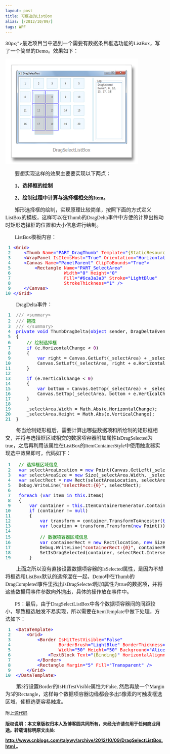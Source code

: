 ```yaml
---
layout: post
title: 可框选的ListBox
alias: [/2012/10/09/]
tags: WPF
---
```


 30px;"><span style="font-family: 微软雅黑; font-size: medium;">最近项目当中遇到一个需要有数据条目框选功能的ListBox，写了一个简单的Demo。效果如下：</span></p>
<div id="scid:8747F07C-CDE8-481f-B0DF-C6CFD074BF67:24421259-7eb1-42d9-8a5c-c7de0746ffa6" class="wlWriterEditableSmartContent" style="margin: 0px; display: block; padding: 0px;"><a title="DragSelectListBox" href="/assets/images/posts/cnblogs_com/talywy/201210/201210092306044624.png" rel="thumbnail"><img src="/assets/images/posts/cnblogs_com/talywy/201210/201210092306053064.png" alt="" width="420" height="331" border="0" /></a></div>
<p style="text-indent: 30px;"><span style="font-size: medium;"><span style="font-family: 微软雅黑;">要想实现这样的效果主要要实现以下两点：</span></span></p>
<p style="text-indent: 30px;"><strong><span style="font-size: medium;"><span style="font-family: 微软雅黑;">1、选择框的绘制</span></span></strong></p>
<p style="text-indent: 30px;"><strong><span style="font-size: medium;"><span style="font-family: 微软雅黑;">2、绘制过程中计算与选择框相交的Item。</span></span></strong></p>
<p style="text-indent: 30px;"><span style="font-family: 微软雅黑; font-size: medium;">矩形选择框的绘制，实现原理比较简单，按照下面的方式定义ListBox的模板，这样可以在Thumb的DragDelta事件中方便的计算出拖动时矩形选择框的位置和大小信息进行绘制。</span></p>
<p style="text-indent: 30px;"><span style="font-family: 微软雅黑; font-size: medium;">ListBox模板内容：</span></p>
<div class="cnblogs_code">
<pre><span style="color: #008080;"> 1</span> <span style="color: #0000ff;">&lt;</span><span style="color: #800000;">Grid</span><span style="color: #0000ff;">&gt;</span>
<span style="color: #008080;"> 2</span>     <span style="color: #0000ff;">&lt;</span><span style="color: #800000;">Thumb </span><span style="color: #ff0000;">Name</span><span style="color: #0000ff;">="PART_DragThumb"</span><span style="color: #ff0000;"> Template</span><span style="color: #0000ff;">="</span><span style="color: #808000;">{StaticResource DragThumbTemplate}</span><span style="color: #0000ff;">"</span> <span style="color: #0000ff;">/&gt;</span>
<span style="color: #008080;"> 3</span>     <span style="color: #0000ff;">&lt;</span><span style="color: #800000;">WrapPanel </span><span style="color: #ff0000;">IsItemsHost</span><span style="color: #0000ff;">="True"</span><span style="color: #ff0000;"> Orientation</span><span style="color: #0000ff;">="Horizontal"</span> <span style="color: #0000ff;">/&gt;</span>
<span style="color: #008080;"> 4</span>     <span style="color: #0000ff;">&lt;</span><span style="color: #800000;">Canvas </span><span style="color: #ff0000;">Name</span><span style="color: #0000ff;">="PanelParent"</span><span style="color: #ff0000;"> ClipToBounds</span><span style="color: #0000ff;">="True"</span><span style="color: #0000ff;">&gt;</span>
<span style="color: #008080;"> 5</span>         <span style="color: #0000ff;">&lt;</span><span style="color: #800000;">Rectangle </span><span style="color: #ff0000;">Name</span><span style="color: #0000ff;">="PART_SelectArea"</span> 
<span style="color: #008080;"> 6</span> <span style="color: #ff0000;">                   Width</span><span style="color: #0000ff;">="0"</span><span style="color: #ff0000;"> Height</span><span style="color: #0000ff;">="0"</span>
<span style="color: #008080;"> 7</span> <span style="color: #ff0000;">                   Fill</span><span style="color: #0000ff;">="#6ca3a3a3"</span><span style="color: #ff0000;"> Stroke</span><span style="color: #0000ff;">="LightBlue"</span>
<span style="color: #008080;"> 8</span> <span style="color: #ff0000;">                   StrokeThickness</span><span style="color: #0000ff;">="1"</span> <span style="color: #0000ff;">/&gt;</span>
<span style="color: #008080;"> 9</span>     <span style="color: #0000ff;">&lt;/</span><span style="color: #800000;">Canvas</span><span style="color: #0000ff;">&gt;</span>
<span style="color: #008080;">10</span> <span style="color: #0000ff;">&lt;/</span><span style="color: #800000;">Grid</span><span style="color: #0000ff;">&gt;</span></pre>
</div>
<p style="text-indent: 30px;">&nbsp;<span style="font-family: 微软雅黑; font-size: medium;">DragDelta事件：</span></p>
<div class="cnblogs_code">
<pre><span style="color: #008080;"> 1</span>  <span style="color: #808080;">///</span> <span style="color: #808080;">&lt;summary&gt;</span>
<span style="color: #008080;"> 2</span>  <span style="color: #808080;">///</span><span style="color: #008000;"> 拖拽
</span><span style="color: #008080;"> 3</span>  <span style="color: #808080;">///</span> <span style="color: #808080;">&lt;/summary&gt;</span>
<span style="color: #008080;"> 4</span>  <span style="color: #0000ff;">private</span> <span style="color: #0000ff;">void</span> ThumbDragDelta(<span style="color: #0000ff;">object</span><span style="color: #000000;"> sender, DragDeltaEventArgs e)
</span><span style="color: #008080;"> 5</span> <span style="color: #000000;"> {
</span><span style="color: #008080;"> 6</span>      <span style="color: #008000;">//</span><span style="color: #008000;"> 绘制选择框</span>
<span style="color: #008080;"> 7</span>      <span style="color: #0000ff;">if</span> (e.HorizontalChange &lt; <span style="color: #800080;">0</span><span style="color: #000000;">)
</span><span style="color: #008080;"> 8</span> <span style="color: #000000;">     {
</span><span style="color: #008080;"> 9</span>          <span style="color: #0000ff;">var</span> right = Canvas.GetLeft(_selectArea) +<span style="color: #000000;"> _selectArea.Width;
</span><span style="color: #008080;">10</span>          Canvas.SetLeft(_selectArea, right +<span style="color: #000000;"> e.HorizontalChange);
</span><span style="color: #008080;">11</span> <span style="color: #000000;">     }
</span><span style="color: #008080;">12</span> 
<span style="color: #008080;">13</span>      <span style="color: #0000ff;">if</span> (e.VerticalChange &lt; <span style="color: #800080;">0</span><span style="color: #000000;">)
</span><span style="color: #008080;">14</span> <span style="color: #000000;">     {
</span><span style="color: #008080;">15</span>          <span style="color: #0000ff;">var</span> bottom = Canvas.GetTop(_selectArea) +<span style="color: #000000;"> _selectArea.Height;
</span><span style="color: #008080;">16</span>          Canvas.SetTop(_selectArea, bottom +<span style="color: #000000;"> e.VerticalChange);
</span><span style="color: #008080;">17</span> <span style="color: #000000;">     }
</span><span style="color: #008080;">18</span> 
<span style="color: #008080;">19</span>      _selectArea.Width =<span style="color: #000000;"> Math.Abs(e.HorizontalChange);
</span><span style="color: #008080;">20</span>      _selectArea.Height =<span style="color: #000000;"> Math.Abs(e.VerticalChange);
</span><span style="color: #008080;">21</span>  }</pre>
</div>
<p style="text-indent: 30px;">&nbsp;<span style="font-family: 微软雅黑; font-size: medium;">每当绘制矩形框后，需要计算出哪些数据项和所绘制的矩形框相交，并将与选择框区域相交的数据项容器附加属性IsDragSelected为true，之后再利用该属性在ListBox的ItemContainerStyle中使用触发器实现选中效果即可，代码如下：</span>&nbsp;</p>
<div class="cnblogs_code">
<pre><span style="color: #008080;"> 1</span>   <span style="color: #008000;">//</span><span style="color: #008000;"> 选择框区域信息</span>
<span style="color: #008080;"> 2</span>   <span style="color: #0000ff;">var</span> selectAreaLocation = <span style="color: #0000ff;">new</span><span style="color: #000000;"> Point(Canvas.GetLeft(_selectArea), Canvas.GetTop(_selectArea));
</span><span style="color: #008080;"> 3</span>   <span style="color: #0000ff;">var</span> selectAreaSize = <span style="color: #0000ff;">new</span><span style="color: #000000;"> Size(_selectArea.Width, _selectArea.Height);
</span><span style="color: #008080;"> 4</span>   <span style="color: #0000ff;">var</span> selectRect = <span style="color: #0000ff;">new</span><span style="color: #000000;"> Rect(selectAreaLocation, selectAreaSize);
</span><span style="color: #008080;"> 5</span>   Debug.WriteLine(<span style="color: #800000;">"</span><span style="color: #800000;">selectRect:{0}</span><span style="color: #800000;">"</span><span style="color: #000000;">, selectRect);
</span><span style="color: #008080;"> 6</span> 
<span style="color: #008080;"> 7</span>   <span style="color: #0000ff;">foreach</span> (<span style="color: #0000ff;">var</span> item <span style="color: #0000ff;">in</span> <span style="color: #0000ff;">this</span><span style="color: #000000;">.Items)
</span><span style="color: #008080;"> 8</span> <span style="color: #000000;">  {
</span><span style="color: #008080;"> 9</span>       <span style="color: #0000ff;">var</span> container = <span style="color: #0000ff;">this</span>.ItemContainerGenerator.ContainerFromItem(item) <span style="color: #0000ff;">as</span><span style="color: #000000;"> ContentControl;
</span><span style="color: #008080;">10</span>       <span style="color: #0000ff;">if</span> (container != <span style="color: #0000ff;">null</span><span style="color: #000000;">)
</span><span style="color: #008080;">11</span> <span style="color: #000000;">      {
</span><span style="color: #008080;">12</span>           <span style="color: #0000ff;">var</span> transform = container.TransformToAncestor(<span style="color: #0000ff;">this</span><span style="color: #000000;">);
</span><span style="color: #008080;">13</span>           <span style="color: #0000ff;">var</span> location = transform.Transform(<span style="color: #0000ff;">new</span><span style="color: #000000;"> Point());
</span><span style="color: #008080;">14</span> 
<span style="color: #008080;">15</span>           <span style="color: #008000;">//</span><span style="color: #008000;"> 数据项容器区域信息</span>
<span style="color: #008080;">16</span>           <span style="color: #0000ff;">var</span> containerRect = <span style="color: #0000ff;">new</span> Rect(location, <span style="color: #0000ff;">new</span><span style="color: #000000;"> Size(container.ActualWidth, container.ActualHeight));
</span><span style="color: #008080;">17</span>           Debug.WriteLine(<span style="color: #800000;">"</span><span style="color: #800000;">containerRect:{0}</span><span style="color: #800000;">"</span><span style="color: #000000;">, containerRect);
</span><span style="color: #008080;">18</span> <span style="color: #000000;">          SetIsDragSelected(container, selectRect.IntersectsWith(containerRect));
</span><span style="color: #008080;">19</span>       }</pre>
</div>
<p style="text-indent: 30px;">&nbsp;<span style="font-family: 微软雅黑; font-size: medium;">上面之所以没有直接设置数据项容器的IsSelected属性，是因为不想将框选和ListBox默认的选择混在一起，Demo中在Thumb的DragCompleted事件里找出IsDragSelected附加属性为true的数据项，并将这些数据用事件参数向外抛出，具体的操作放在事件中。</span></p>
<p style="text-indent: 30px;"><span style="font-family: 微软雅黑; font-size: medium;">PS：最后，由于DragSelectListBox中各个数据项容器间的间距较小，导致框选触发不易实现，所以需要在ItemTemplate中做下处理，方法如下：</span></p>
<div class="cnblogs_code">
<pre><span style="color: #008080;"> 1</span>  <span style="color: #0000ff;">&lt;</span><span style="color: #800000;">DataTemplate</span><span style="color: #0000ff;">&gt;</span>
<span style="color: #008080;"> 2</span>      <span style="color: #0000ff;">&lt;</span><span style="color: #800000;">Grid</span><span style="color: #0000ff;">&gt;</span>
<span style="color: #008080;"> 3</span>          <span style="color: #0000ff;">&lt;</span><span style="color: #800000;">Border </span><span style="color: #ff0000;">IsHitTestVisible</span><span style="color: #0000ff;">="False"</span> 
<span style="color: #008080;"> 4</span> <span style="color: #ff0000;">                 BorderBrush</span><span style="color: #0000ff;">="LightBlue"</span><span style="color: #ff0000;"> BorderThickness</span><span style="color: #0000ff;">="1"</span> 
<span style="color: #008080;"> 5</span> <span style="color: #ff0000;">                 Width</span><span style="color: #0000ff;">="50"</span><span style="color: #ff0000;"> Height</span><span style="color: #0000ff;">="50"</span><span style="color: #ff0000;"> Background</span><span style="color: #0000ff;">="AliceBlue"</span><span style="color: #0000ff;">&gt;</span>
<span style="color: #008080;"> 6</span>              <span style="color: #0000ff;">&lt;</span><span style="color: #800000;">TextBlock </span><span style="color: #ff0000;">Text</span><span style="color: #0000ff;">="</span><span style="color: #808000;">{Binding}</span><span style="color: #0000ff;">"</span><span style="color: #ff0000;"> HorizontalAlignment</span><span style="color: #0000ff;">="Center"</span><span style="color: #ff0000;"> VerticalAlignment</span><span style="color: #0000ff;">="Center"</span><span style="color: #0000ff;">/&gt;</span>
<span style="color: #008080;"> 7</span>          <span style="color: #0000ff;">&lt;/</span><span style="color: #800000;">Border</span><span style="color: #0000ff;">&gt;</span>
<span style="color: #008080;"> 8</span>          <span style="color: #0000ff;">&lt;</span><span style="color: #800000;">Rectangle </span><span style="color: #ff0000;">Margin</span><span style="color: #0000ff;">="5"</span><span style="color: #ff0000;"> Fill</span><span style="color: #0000ff;">="Transparent"</span> <span style="color: #0000ff;">/&gt;</span>
<span style="color: #008080;"> 9</span>      <span style="color: #0000ff;">&lt;/</span><span style="color: #800000;">Grid</span><span style="color: #0000ff;">&gt;</span>
<span style="color: #008080;">10</span>  <span style="color: #0000ff;">&lt;/</span><span style="color: #800000;">DataTemplate</span><span style="color: #0000ff;">&gt;</span></pre>
</div>
<p style="text-indent: 30px;">&nbsp;<span style="font-family: 微软雅黑; font-size: medium;">第3行设置Border的IsHitTestVisible属性为False, 然后再放一个Margin为5的Rectangle，这样每个数据项容器边缘都会多出5像素的可触发框选区域，使框选更容易触发。</span></p>
<p>附上<a href="/assets/attach/talywy/DragSelectTest.zip">源代码</a></p>
<p><strong>版权说明：</strong><strong>本文章版权归本人及博客园共同所有，未经允许请勿用于任何商业用途。转载请标明原文出处:</strong></p>
<p><strong><a href="http://www.cnblogs.com/talywy/archive/2012/10/09/DragSelectListBox.html"><span>http://www.cnblogs.com/talywy/archive/2012/10/09/DragSelectListBox.html&nbsp;</span></a>。</strong></p>